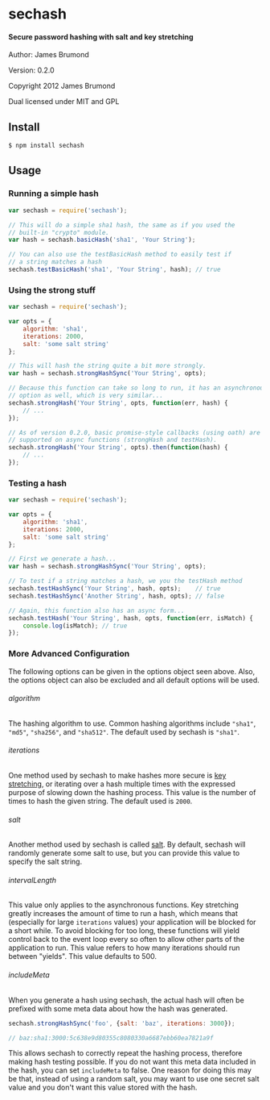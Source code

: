 # sechash

#### Secure password hashing with salt and key stretching

Author: James Brumond

Version: 0.2.0


Copyright 2012 James Brumond

Dual licensed under MIT and GPL

## Install

```bash
$ npm install sechash
```

## Usage

### Running a simple hash

```javascript
var sechash = require('sechash');

// This will do a simple sha1 hash, the same as if you used the
// built-in "crypto" module.
var hash = sechash.basicHash('sha1', 'Your String');

// You can also use the testBasicHash method to easily test if
// a string matches a hash
sechash.testBasicHash('sha1', 'Your String', hash); // true
```

### Using the strong stuff

```javascript
var sechash = require('sechash');

var opts = {
	algorithm: 'sha1',
	iterations: 2000,
	salt: 'some salt string'
};

// This will hash the string quite a bit more strongly.
var hash = sechash.strongHashSync('Your String', opts);

// Because this function can take so long to run, it has an asynchronous
// option as well, which is very similar...
sechash.strongHash('Your String', opts, function(err, hash) {
    // ...
});

// As of version 0.2.0, basic promise-style callbacks (using oath) are also
// supported on async functions (strongHash and testHash).
sechash.strongHash('Your String', opts).then(function(hash) {
	// ...
});
```

### Testing a hash

```javascript
var sechash = require('sechash');

var opts = {
	algorithm: 'sha1',
	iterations: 2000,
	salt: 'some salt string'
};

// First we generate a hash...
var hash = sechash.strongHashSync('Your String', opts);

// To test if a string matches a hash, we you the testHash method
sechash.testHashSync('Your String', hash, opts);    // true
sechash.testHashSync('Another String', hash, opts); // false

// Again, this function also has an async form...
sechash.testHash('Your String', hash, opts, function(err, isMatch) {
    console.log(isMatch); // true
});
```

### More Advanced Configuration

The following options can be given in the options object seen above. Also, the options object can also be excluded and all default options will be used.

###### algorithm

The hashing algorithm to use. Common hashing algorithms include `"sha1"`, `"md5"`, `"sha256"`, and `"sha512"`. The default used by sechash is `"sha1"`.

###### iterations

One method used by sechash to make hashes more secure is [key stretching][1], or iterating over a hash multiple times with the expressed purpose of slowing down the hashing process. This value is the number of times to hash the given string. The default used is `2000`.

###### salt

Another method used by sechash is called [salt][2]. By default, sechash will randomly generate some salt to use, but you can provide this value to specify the salt string.

###### intervalLength

This value only applies to the asynchronous functions. Key stretching greatly increases the amount of time to run a hash, which means that (especially for large `iterations` values) your application will be blocked for a short while. To avoid blocking for too long, these functions will yield control back to the event loop every so often to allow other parts of the application to run. This value refers to how many iterations should run between "yields". This value defaults to 500.

###### includeMeta

When you generate a hash using sechash, the actual hash will often be prefixed with some meta data about how the hash was generated.

```javascript
sechash.strongHashSync('foo', {salt: 'baz', iterations: 3000});

// baz:sha1:3000:5c638e9d80355c8080330a6687ebb60ea7821a9f
```

This allows sechash to correctly repeat the hashing process, therefore making hash testing possible. If you do not want this meta data included in the hash, you can set `includeMeta` to false. One reason for doing this may be that, instead of using a random salt, you may want to use one secret salt value and you don't want this value stored with the hash.


   [1]: http://en.wikipedia.org/wiki/Key_stretching
   [2]: http://en.wikipedia.org/wiki/Salt_(cryptography)

